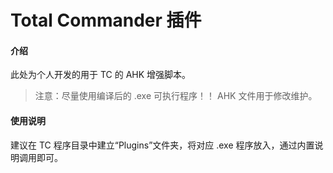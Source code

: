 # Total Commander 插件

#### 介绍
此处为个人开发的用于 TC 的 AHK 增强脚本。

>注意：尽量使用编译后的 .exe 可执行程序！！
AHK 文件用于修改维护。


#### 使用说明

建议在 TC 程序目录中建立“Plugins”文件夹，将对应 .exe 程序放入，通过内置说明调用即可。

